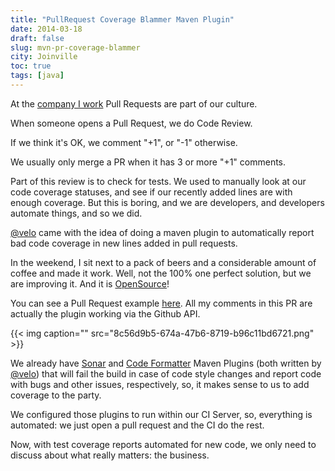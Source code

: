 ```yaml
---
title: "PullRequest Coverage Blammer Maven Plugin"
date: 2014-03-18
draft: false
slug: mvn-pr-coverage-blammer
city: Joinville
toc: true
tags: [java]
---
```


At the [company I work](http://github.com/ContaAzul) Pull Requests are part of our culture. 

When someone opens a Pull Request, we do Code Review. 

If we think it's OK, we comment "+1", or "-1" otherwise. 

We usually only merge a PR when it has 3 or more "+1" comments.

Part of this review is to check for tests. We used to manually look at our code coverage statuses, and see if our recently added lines are with enough coverage. But this is boring, and we are developers, and developers automate things, and so we did.

[@velo](http://github.com/velo) came with the idea of doing a maven plugin to automatically report bad code coverage in new lines added in pull requests. 

In the weekend, I sit next to a pack of beers and a considerable amount of coffee and made it work. Well, not the 100% one perfect solution, but we are improving it. And it is [OpenSource](https://github.com/caarlos0/coverage-maven-plugin)!

You can see a Pull Request example [here](https://github.com/caarlos0/coverage-maven-plugin/pull/16). All my comments in this PR are actually the plugin working via the Github API.

{{< img caption="" src="8c56d9b5-674a-47b6-8719-b96c11bd6721.png" >}}

We already have [Sonar](http://lepaysmaudit.blogspot.com.br/2014/03/getting-pull-request-and-sonar-playing.html) and [Code Formatter](http://lepaysmaudit.blogspot.com.br/2014/03/one-formatter-to-rule-them-all.html) Maven Plugins (both written by [@velo](http://github.com/velo)) that will fail the build in case of code style changes and report code with bugs and other issues, respectively, so, it makes sense to us to add coverage to the party.

We configured those plugins to run within our CI Server, so, everything is automated: we just open a pull request and the CI do the rest.

Now, with test coverage reports automated for new code, we only need to discuss about what really matters: the business.
